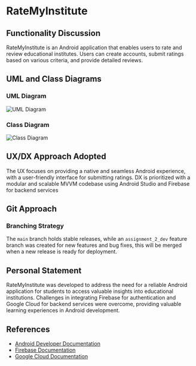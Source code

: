 # RateMyInstitute

## Functionality Discussion

RateMyInstitute is an Android application that enables users to rate and review educational institutes. Users can create accounts, submit ratings based on various criteria, and provide detailed reviews.

## UML and Class Diagrams

### UML Diagram
![UML Diagram](./docs/uml_diagram.png)

### Class Diagram
![Class Diagram](./docs/class_diagram.png)

## UX/DX Approach Adopted

The UX focuses on providing a native and seamless Android experience, with a user-friendly interface for submitting ratings. DX is prioritized with a modular and scalable MVVM codebase using Android Studio and Firebase for backend services

## Git Approach

### Branching Strategy
The `main` branch holds stable releases, while an `assignment_2_dev` feature branch was created for new features and bug fixes, this will be merged when a new release is ready for deployment.

## Personal Statement

RateMyInstitute was developed to address the need for a reliable Android application for students to access valuable insights into educational institutions. Challenges in integrating Firebase for authentication and Google Cloud for backend services were overcome, providing valuable learning experiences in Android development.

## References

- [Android Developer Documentation](https://developer.android.com/)
- [Firebase Documentation](https://firebase.google.com/docs)
- [Google Cloud Documentation](https://cloud.google.com/docs)

